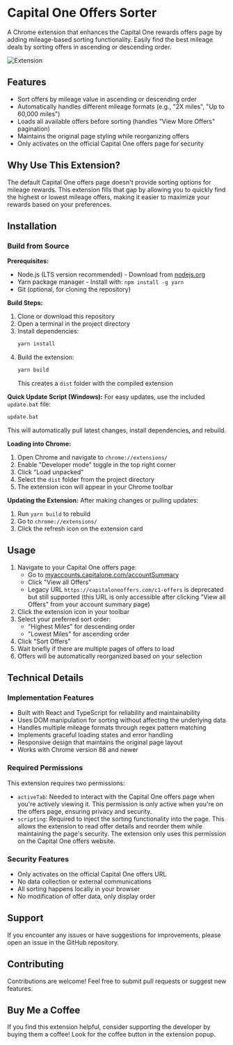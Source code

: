 # Capital One Offers Sorter

A Chrome extension that enhances the Capital One rewards offers page by adding mileage-based sorting functionality. Easily find the best mileage deals by sorting offers in ascending or descending order.

![Extension](https://github.com/user-attachments/assets/999668a6-a2dc-415d-853c-0dfdf37d2cdc)

## Features

- Sort offers by mileage value in ascending or descending order
- Automatically handles different mileage formats (e.g., "2X miles", "Up to 60,000 miles")
- Loads all available offers before sorting (handles "View More Offers" pagination)
- Maintains the original page styling while reorganizing offers
- Only activates on the official Capital One offers page for security

## Why Use This Extension?

The default Capital One offers page doesn't provide sorting options for mileage rewards. This extension fills that gap by allowing you to quickly find the highest or lowest mileage offers, making it easier to maximize your rewards based on your preferences.

## Installation

### Build from Source

**Prerequisites:**
- Node.js (LTS version recommended) - Download from [nodejs.org](https://nodejs.org/)
- Yarn package manager - Install with: `npm install -g yarn`
- Git (optional, for cloning the repository)

**Build Steps:**
1. Clone or download this repository
2. Open a terminal in the project directory
3. Install dependencies:
   ```bash
   yarn install
   ```
4. Build the extension:
   ```bash
   yarn build
   ```
   This creates a `dist` folder with the compiled extension

**Quick Update Script (Windows):**
For easy updates, use the included `update.bat` file:
```bash
update.bat
```
This will automatically pull latest changes, install dependencies, and rebuild.

**Loading into Chrome:**
1. Open Chrome and navigate to `chrome://extensions/`
2. Enable "Developer mode" toggle in the top right corner
3. Click "Load unpacked"
4. Select the `dist` folder from the project directory
5. The extension icon will appear in your Chrome toolbar

**Updating the Extension:**
After making changes or pulling updates:
1. Run `yarn build` to rebuild
2. Go to `chrome://extensions/`
3. Click the refresh icon on the extension card

## Usage

1. Navigate to your Capital One offers page:
   - Go to [myaccounts.capitalone.com/accountSummary](https://myaccounts.capitalone.com/accountSummary)
   - Click "View all Offers"
   - Legacy URL `https://capitaloneoffers.com/c1-offers` is deprecated but still supported (this URL is only accessible after clicking "View all Offers" from your account summary page)
2. Click the extension icon in your toolbar
3. Select your preferred sort order:
   - "Highest Miles" for descending order
   - "Lowest Miles" for ascending order
4. Click "Sort Offers"
5. Wait briefly if there are multiple pages of offers to load
6. Offers will be automatically reorganized based on your selection

## Technical Details

### Implementation Features

- Built with React and TypeScript for reliability and maintainability
- Uses DOM manipulation for sorting without affecting the underlying data
- Handles multiple mileage formats through regex pattern matching
- Implements graceful loading states and error handling
- Responsive design that maintains the original page layout
- Works with Chrome version 88 and newer

### Required Permissions

This extension requires two permissions:

- `activeTab`: Needed to interact with the Capital One offers page when you're actively viewing it. This permission is only active when you're on the offers page, ensuring privacy and security.
- `scripting`: Required to inject the sorting functionality into the page. This allows the extension to read offer details and reorder them while maintaining the page's security. The extension only uses this permission on the Capital One offers website.

### Security Features

- Only activates on the official Capital One offers URL
- No data collection or external communications
- All sorting happens locally in your browser
- No modification of offer data, only display order

## Support

If you encounter any issues or have suggestions for improvements, please open an issue in the GitHub repository.

## Contributing

Contributions are welcome! Feel free to submit pull requests or suggest new features.

## Buy Me a Coffee

If you find this extension helpful, consider supporting the developer by buying them a coffee! Look for the coffee button in the extension popup.
